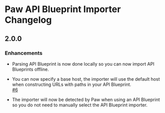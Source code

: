 # Paw API Blueprint Importer Changelog

## 2.0.0

### Enhancements

- Parsing API Blueprint is now done locally so you can now import API
  Blueprints offline.

- You can now specify a base host, the importer will use the default host when
  constructing URLs with paths in your API Blueprint.  
  [#6](https://github.com/apiaryio/Paw-APIBlueprintImporter/issues/6)

- The importer will now be detected by Paw when using an API Blueprint so you
  do not need to manually select the API Blueprint importer.

